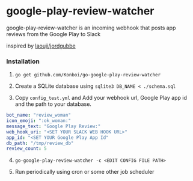 # google-play-review-watcher

google-play-review-watcher is an incoming webhook that posts app reviews from the Google Play to Slack

inspired by [laouji/jordgubbe](https://github.com/laouji/jordgubbe)

### Installation

1. `go get github.com/Konboi/go-google-play-review-watcher`

2. Create a SQLite database using `sqlite3 DB_NAME < ./schema.sql`

3. Copy `config_test.yml` and Add your webhook url, Google Play app id and the path to your database.

```yaml
bot_name: "review_woman"
icon_emoji: ":ok_woman:"
message_text: "Google Play Review:"
web_hook_uri: "<SET YOUR SLACK WEB HOOK URL>"
app_id: "<SET YOUR Google Play App Id"
db_path: "/tmp/review_db"
review_count: 5
```

4. `go-google-play-review-watcher -c <EDIT CONFIG FILE PATH>`

5. Run periodically using cron or some other job scheduler
